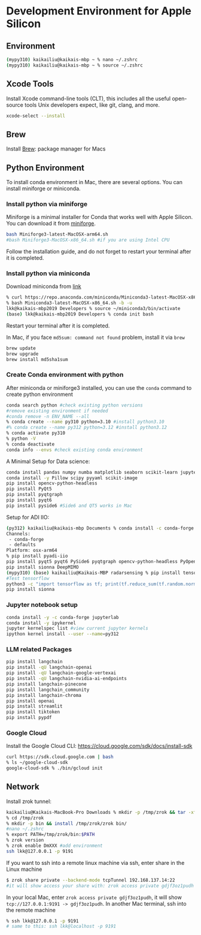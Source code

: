 # Development Environment for Apple Silicon

## Environment
```bash
(mypy310) kaikailiu@kaikais-mbp ~ % nano ~/.zshrc
(mypy310) kaikailiu@kaikais-mbp ~ % source ~/.zshrc
```

## Xcode Tools
Install Xcode command-line tools (CLT), this includes all the useful open-source tools Unix developers expect, like git, clang, and more.
```bash
xcode-select --install
```

## Brew
Install [Brew](https://brew.sh/): package manager for Macs

## Python Environment
To install conda environment in Mac, there are several options. You can install miniforge or miniconda.

### Install python via miniforge

Miniforge is a minimal installer for Conda that works well with Apple Silicon. You can download it from [miniforge](https://github.com/conda-forge/miniforge).

```bash
bash Miniforge3-latest-MacOSX-arm64.sh
#bash Miniforge3-MacOSX-x86_64.sh #if you are using Intel CPU
```

Follow the installation guide, and do not forget to restart your terminal after it is completed.

### Install python via miniconda
Download miniconda from [link](https://docs.anaconda.com/miniconda/)

```bash
% curl https://repo.anaconda.com/miniconda/Miniconda3-latest-MacOSX-x86_64.sh -o Miniconda3-latest-MacOSX-x86_64.sh
% bash Miniconda3-latest-MacOSX-x86_64.sh -b -u
lkk@kaikais-mbp2019 Developers % source ~/miniconda3/bin/activate
(base) lkk@kaikais-mbp2019 Developers % conda init bash
```
Restart your terminal after it is completed.

In Mac, if you face `md5sum: command not found` problem, install it via `brew`
```bash
brew update
brew upgrade
brew install md5sha1sum
```

### Create Conda environment with python 
After miniconda or miniforge3 installed, you can use the `conda` command to create python environment
```bash
conda search python #check existing python versions
#remove existing environment if needed
#conda remove -n ENV_NAME --all
% conda create --name py310 python=3.10 #install python3.10
#% conda create --name py312 python=3.12 #install python3.12
% conda activate py310
% python -V
% conda deactivate 
conda info --envs #check existing conda environment
```

A Minimal Setup for Data science:
```bash
conda install pandas numpy numba matplotlib seaborn scikit-learn jupyter
conda install -y Pillow scipy pyyaml scikit-image 
pip install opencv-python-headless
pip install PyQt5
pip install pyqtgraph
pip install pyqt6
pip install pyside6 #Side6 and QT5 works in Mac
```

Setup for ADI IIO:
```bash
(py312) kaikailiu@kaikais-mbp Documents % conda install -c conda-forge pylibiio
Channels:
 - conda-forge
 - defaults
Platform: osx-arm64
% pip install pyadi-iio
pip install pyqt5 pyqt6 PySide6 pyqtgraph opencv-python-headless PyOpenGL PyOpenGL_accelerate pyopengl
pip install sionna DeepMIMO
(mypy310) (base) kaikailiu@Kaikais-MBP radarsensing % pip install tensorflow==2.14.0
#Test tensorflow
python3 -c "import tensorflow as tf; print(tf.reduce_sum(tf.random.normal([1000, 1000])))"
pip install sionna
```

### Jupyter notebook setup
```bash
conda install -y -c conda-forge jupyterlab
conda install -y ipykernel
jupyter kernelspec list #view current jupyter kernels
ipython kernel install --user --name=py312
```

### LLM related Packages
```bash
pip install langchain
pip install -qU langchain-openai
pip install -qU langchain-google-vertexai
pip install -qU langchain-nvidia-ai-endpoints
pip install langchain-pinecone
pip install langchain_community
pip install langchain-chroma
pip install openai
pip install streamlit
pip install tiktoken
pip install pypdf
```
### Google Cloud
Install the Google Cloud CLI: https://cloud.google.com/sdk/docs/install-sdk
```bash
curl https://sdk.cloud.google.com | bash
% ls ~/google-cloud-sdk
google-cloud-sdk % ./bin/gcloud init
```

## Network
Install zrok tunnel:
```bash
kaikailiu@Kaikais-MacBook-Pro Downloads % mkdir -p /tmp/zrok && tar -xf ./zrok_0.4.39_darwin_arm64.tar.gz -C /tmp/zrok
% cd /tmp/zrok
% mkdir -p bin && install /tmp/zrok/zrok bin/
#nano ~/.zshrc
% export PATH=/tmp/zrok/bin:$PATH
% zrok version
% zrok enable DmXXX #add environment
ssh lkk@127.0.0.1 -p 9191
```

If you want to ssh into a remote linux machine via ssh, enter share in the Linux machine
```bash
$ zrok share private --backend-mode tcpTunnel 192.168.137.14:22
#it will show access your share with: zrok access private gdjf3oz1pudh
```

In your local Mac, enter `zrok access private gdjf3oz1pudh`, it will show `tcp://127.0.0.1:9191 -> gdjf3oz1pudh`. In another Mac terminal, ssh into the remote machine
```bash
% ssh lkk@127.0.0.1 -p 9191
# same to this: ssh lkk@localhost -p 9191
```
